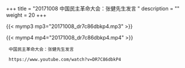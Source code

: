 +++
title = "20171008  中国民主革命大会：张健先生发言 "
description = ""
weight = 20
+++

{{< mymp3 mp3="20171008_dr7c86dbkp4.mp3" >}}

{{< mymp4 mp4="20171008_dr7c86dbkp4.mp4" >}}

     中国民主革命大会：张健先生发言 
     
     https://www.youtube.com/watch?v=DR7C86dbkP4 
